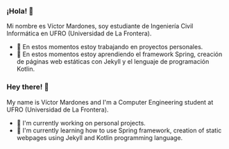 ### ¡Hola! 👋

Mi nombre es Víctor Mardones, soy estudiante de Ingeniería Civil Informática en UFRO (Universidad de La Frontera).

- 🔭 En estos momentos estoy trabajando en proyectos personales.
- 🌱 En estos momentos estoy aprendiendo el framework Spring, creación de páginas web estáticas con Jekyll y el lenguaje de programación Kotlin.

### Hey there! 👋

My name is Víctor Mardones and I'm a Computer Engineering student at UFRO (Universidad de La Frontera).

- 🔭 I'm currently working on personal projects.
- 🌱 I'm currently learning how to use Spring framework, creation of static webpages using Jekyll and Kotlin programming language.

<!--
**VictorMardones/VictorMardones** is a ✨ _special_ ✨ repository because its `README.md` (this file) appears on your GitHub profile.

Here are some ideas to get you started:

- 🔭 I’m currently working on ...
- 🌱 I’m currently learning ...
- 👯 I’m looking to collaborate on ...
- 🤔 I’m looking for help with ...
- 💬 Ask me about ...
- 📫 How to reach me: ...
- 😄 Pronouns: ...
- ⚡ Fun fact: ...
-->
